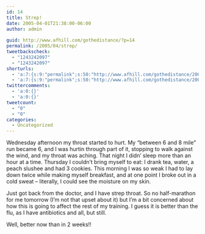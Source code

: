 ```yaml
---
id: 14
title: Strep!
date: 2005-04-01T21:38:00-06:00
author: admin
  
guid: http://www.afhill.com/gothedistance/?p=14
permalink: /2005/04/strep/
tweetbackscheck:
  - "1243242097"
  - "1243242097"
shorturls:
  - 'a:7:{s:9:"permalink";s:50:"http://www.afhill.com/gothedistance/2005/04/strep/";s:4:"isgd";s:17:"http://is.gd/ABUp";s:5:"bitly";s:19:"http://bit.ly/M971Y";s:5:"snipr";s:22:"http://snipr.com/i6m09";s:5:"snurl";s:22:"http://snurl.com/i6m09";s:7:"snipurl";s:24:"http://snipurl.com/i6m09";s:7:"tinyurl";s:25:"http://tinyurl.com/pq5n5k";}'
  - 'a:7:{s:9:"permalink";s:50:"http://www.afhill.com/gothedistance/2005/04/strep/";s:4:"isgd";s:17:"http://is.gd/ABUp";s:5:"bitly";s:19:"http://bit.ly/M971Y";s:5:"snipr";s:22:"http://snipr.com/i6m09";s:5:"snurl";s:22:"http://snurl.com/i6m09";s:7:"snipurl";s:24:"http://snipurl.com/i6m09";s:7:"tinyurl";s:25:"http://tinyurl.com/pq5n5k";}'
twittercomments:
  - 'a:0:{}'
  - 'a:0:{}'
tweetcount:
  - "0"
  - "0"
categories:
  - Uncategorized
---
```

Wednesday afternoon my throat started to hurt. My &#8220;between 6 and 8 mile&#8221; run became 6, and I was hurtin through part of it, stopping to walk against the wind, and my throat was aching. That night I didn&#8217; sleep more than an hour at a time. Thursday I couldn&#8217;t bring myself to eat: I drank tea, water, a peach slushee and had 3 cookies. This morning I was so weak I had to lay down twice while making myself breakfast, and at one point I broke out in a cold sweat &#8211; literally, I could see the moisture on my skin.

Just got back from the doctor, and I have strep throat. So no half-marathon for me tomorrow (I&#8217;m not that upset about it) but I&#8217;m a bit concerned about how this is going to affect the rest of my training. I guess it is better than the flu, as I have antibiotics and all, but still.

Well, better now than in 2 weeks!!
